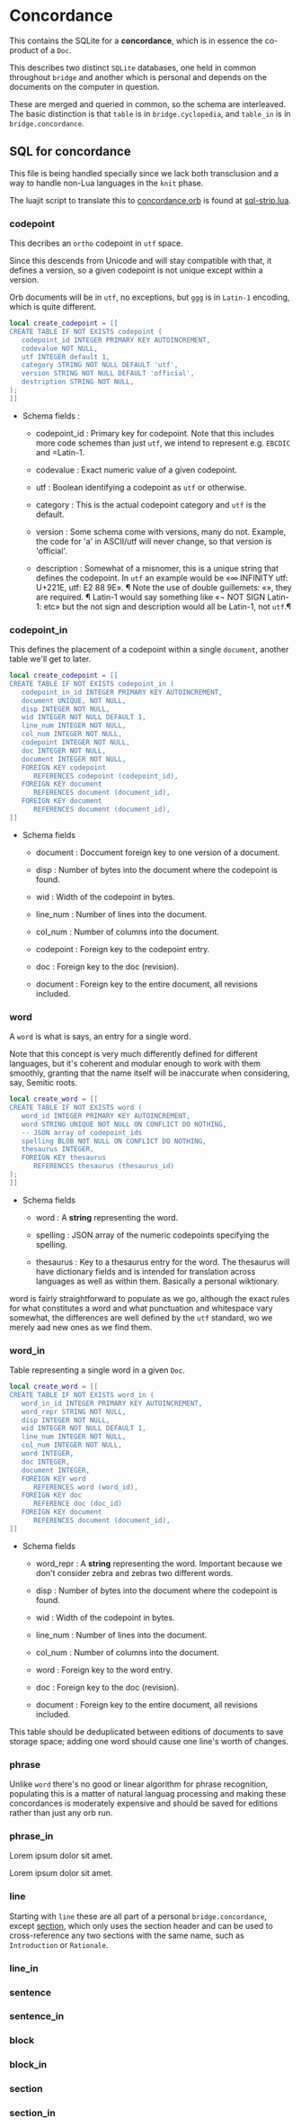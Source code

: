 # Concordance

  This contains the SQLite for a **concordance**, which is in essence the
co\-product of a `Doc`\.

This describes two distinct `SQLite` databases, one held in common throughout
`bridge` and another which is personal and depends on the documents on the
computer in question\.

These are merged and queried in common, so the schema are interleaved\.  The
basic distinction is that `table` is in `bridge.cyclopedia`, and `table_in`
is in `bridge.concordance`\.


## SQL for concordance

This file is being handled specially since we lack both transclusion and a way
to handle non\-Lua languages in the `knit` phase\.

The luajit script to translate this to [concordance.orb](~/concordance/concordance) is found at [sql-strip.lua](~~/etc/sql-strip.lua)\.

### codepoint

This decribes an `ortho` codepoint in `utf` space\.

Since this descends from Unicode and will stay compatible with that,
it defines a version, so a given codepoint is not unique except within a
version\.

Orb documents will be in `utf`, no exceptions, but `ggg` is in `Latin-1`
encoding, which is quite different\.

```lua
local create_codepoint = [[
CREATE TABLE IF NOT EXISTS codepoint (
   codepoint_id INTEGER PRIMARY KEY AUTOINCREMENT,
   codevalue NOT NULL,
   utf INTEGER default 1,
   category STRING NOT NULL DEFAULT 'utf',
   version STRING NOT NULL DEFAULT 'official',
   destription STRING NOT NULL,
);
]]
```


- Schema fields :

   - codepoint\_id :  Primary key for codepoint\.
       Note that this includes more code schemes than just
       `utf`, we intend to represent e\.g\. `EBCDIC` and =Latin\-1\.

   - codevalue    :  Exact numeric value of a given codepoint\.

   - utf          :  Boolean identifying a codepoint as `utf` or otherwise\.

   - category     :  This is the actual codepoint category and `utf` is the
       default\.

   - version      :  Some schema come with versions, many do not\. Example, the
       code for 'a' in ASCII/utf will never change, so that
       version is 'official'\.

   - description  :  Somewhat of a misnomer, this is a unique string that
       defines the codepoint\.  In `utf` an example would be
       «∞ INFINITY utf: U\+221E, utf: E2 88 9E»\. ¶
       Note the use of double guillemets: «»,
       they are required\. ¶
       Latin\-1 would say something like
       «¬ NOT SIGN Latin\-1: etc» but the not sign and
       description would all be Latin\-1, not `utf`\.¶

### codepoint\_in

This defines the placement of a codepoint within a single `document`, another
table we'll get to later\.

```lua
local create_codepoint = [[
CREATE TABLE IF NOT EXISTS codepoint_in (
   codepoint_in_id INTEGER PRIMARY KEY AUTOINCREMENT,
   document UNIQUE, NOT NULL,
   disp INTEGER NOT NULL,
   wid INTEGER NOT NULL DEFAULT 1,
   line_num INTEGER NOT NULL,
   col_num INTEGER NOT NULL,
   codepoint INTEGER NOT NULL,
   doc INTEGER NOT NULL,
   document INTEGER NOT NULL,
   FOREIGN KEY codepoint
      REFERENCES codepoint (codepoint_id),
   FOREIGN KEY document
      REFERENCES document (document_id),
   FOREIGN KEY document
      REFERENCES document (document_id),
]]
```


- Schema fields

   - document  :  Doccument foreign key to one version of a document\.

   - disp      :  Number of bytes into the document where the codepoint is
       found\.

   - wid       :  Width of the codepoint in bytes\.

   - line\_num  :  Number of lines into the document\.

   - col\_num   :  Number of columns into the document\.

   - codepoint :  Foreign key to the codepoint entry\.

   - doc       :  Foreign key to the doc \(revision\)\.

   - document  :  Foreign key to the entire document, all revisions included\.

### word

A `word` is what is says, an entry for a single word\.

Note that this concept is very much differently defined for different
languages, but it's coherent and modular enough to work with them smoothly,
granting that the name itself will be inaccurate when considering, say,
Semitic roots\.

```lua
local create_word = [[
CREATE TABLE IF NOT EXISTS word (
   word_id INTEGER PRIMARY KEY AUTOINCREMENT,
   word STRING UNIQUE NOT NULL ON CONFLICT DO NOTHING,
   -- JSON array of codepoint_ids
   spelling BLOB NOT NULL ON CONFLICT DO NOTHING,
   thesaurus INTEGER,
   FOREIGN KEY thesaurus
      REFERENCES thesaurus (thesaurus_id)
);
]]
```


- Schema fields

   - word : A **string** representing the word\.

   - spelling : JSON array of the numeric codepoints specifying the spelling\.

   - thesaurus :  Key to a thesaurus entry for the word\.
       The thesaurus will have dictionary fields and is intended
       for translation across languages as well as within them\.
       Basically a personal wiktionary\.


word is fairly straightforward to populate as we go, although the exact
rules for what constitutes a word and what punctuation and whitespace vary
somewhat, the differences are well defined by the `utf` standard, wo we merely
 aad new ones as we find them\.


### word\_in

Table representing a single word in a given `Doc`\.

```lua
local create_word = [[
CREATE TABLE IF NOT EXISTS word_in (
   word_in_id INTEGER PRIMARY KEY AUTOINCREMENT,
   word_repr STRING NOT NULL,
   disp INTEGER NOT NULL,
   wid INTEGER NOT NULL DEFAULT 1,
   line_num INTEGER NOT NULL,
   col_num INTEGER NOT NULL,
   word INTEGER,
   doc INTEGER,
   document INTEGER,
   FOREIGN KEY word
      REFERENCES word (word_id),
   FOREIGN KEY doc
      REFERENCE doc (doc_id)
   FOREIGN KEY document
      REFERENCES document (document_id),
]]
```


- Schema fields

   - word\_repr :  A **string** representing the word\.
       Important because we don't consider zebra and zebras two
       different words\.

   - disp      :  Number of bytes into the document where the codepoint is
       found\.

   - wid       :  Width of the codepoint in bytes\.

   - line\_num  :  Number of lines into the document\.

   - col\_num   :  Number of columns into the document\.

   - word      :  Foreign key to the word entry\.

   - doc       :  Foreign key to the doc \(revision\)\.

   - document  :  Foreign key to the entire document, all revisions included\.


This table should be deduplicated between editions of documents to save
storage space; adding one word should cause one line's worth of changes\.


### phrase

Unlike `word` there's no good or linear algorithm for phrase recognition,
populating this is a matter of natural languag processing and making these
concordances is moderately expensive and should be saved for editions rather
than just any orb run\.


### phrase\_in

Lorem ipsum dolor sit amet\.

Lorem ipsum dolor sit amet\.

### line

Starting with `line` these are all part of a personal `bridge.concordance`,
except [section](@#section), which only uses the section header and can be
used to cross\-reference any two sections with the same name, such as
`Introduction` or `Rationale`\.

### line\_in

### sentence

### sentence\_in


### block


### block\_in

### section

### section\_in
